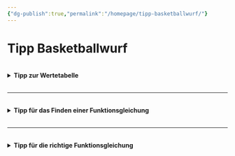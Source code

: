```yaml
---
{"dg-publish":true,"permalink":"/homepage/tipp-basketballwurf/"}
---
```


# Tipp Basketballwurf
<br>
<details>
    <summary><b>Tipp zur Wertetabelle</b></summary>
Eine passende Wertetabelle kann folgendermaßen aussehen: <br><br>
    <table>
      <tr>
        <th>x</th>
        <th>-2</th>
        <th>-1</th>
        <th>0</th>
        <th>1</th>
        <th>2</th>
      </tr>
      <tr>
        <td>f(x)</td>
        <td></td>
        <td></td>
        <td></td>
        <td></td>
        <td></td>
      </tr>
    </table>

</details>
<br>

---

<br>
<details>
    <summary><b>Tipp für das Finden einer Funktionsgleichung</b></summary>
<br>Versuche eine passende Regel zu finden: Was musst du mit den x-Werten machen, damit die Funktionswerte herauskommen?<br><br>
</details>
<br>

---

<br>
<details>
    <summary><b>Tipp für die richtige Funktionsgleichung</b></summary>
<br>Es handelt sich bei der Funktion um eine quadratische Funktion. Allerdings ist das Vorzeichen bei <p>
  <math xmlns="http://www.w3.org/1998/Math/MathML">
    <mi>f</mi><mo>(</mo><mi>x</mi><mo>)</mo>
    <mo>=</mo>
    <msup>
      <mi>x</mi>
      <mn>2</mn>
    </msup>
  </math>
</p> noch nicht richtig....<br><br>
</details>
<br>


